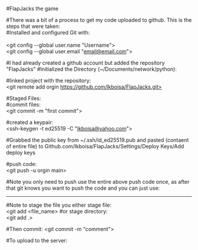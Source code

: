 #FlapJacks the game

#There was a bit of a process to get my code uploaded to github. This is the steps that were taken:  <br>
#Installed and configured Git with: <br>
<sudo apt install git> <br>
<git config --global user.name "Username"> <br>
<git config --global user.email "email@email.com"> <br>

#I had already created a github account but added the repository "FlapJacks"
#Initialized the Directory (~/Documents/network/python): <br>
<git init>

#linked project with the repository: <br>
<git remote add orgin https://github.com/lkboisa/FlapJacks.git>

#Staged Files: <br>
<git add.>
#commit files: <br>
<git commit -m "first commit">

#created a keypair: <br>
<ssh-keygen -t ed25519 -C "lkboisa@yahoo.com">

#Grabbed the public key from ~/.ssh/id_ed25519.pub and pasted (contaent of entire file) to Github.com/lkboisa/FlapJacks/Settings/Deploy Keys/Add deploy keys

#push code: <br>
<git push -u orgin main>

#Note you only need to push use the entire above push code once, as after that git knows you want to push the code and you can just use: <br>
<git push>
_______________________________________________________________________________________

#Note to stage the file you either stage file:  <br>
<git add <file_name> 
#or stage directory: <br>
<git add .>

#Then commit:
<git commit -m "comment">

#To upload to the server:
<git push>

